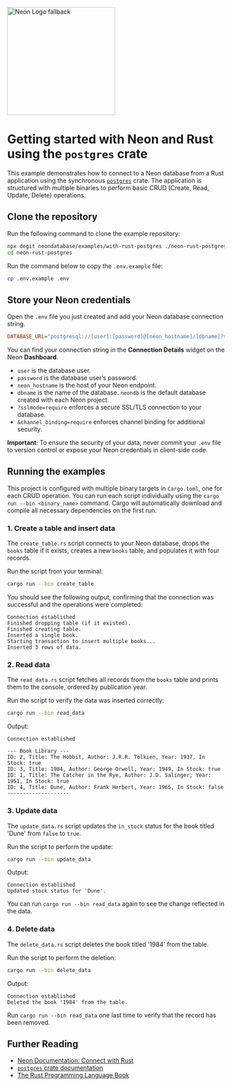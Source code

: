 <picture>
  <source media="(prefers-color-scheme: dark)" srcset="https://neon.com/brand/neon-logo-dark-color.svg">
  <source media="(prefers-color-scheme: light)" srcset="https://neon.com/brand/neon-logo-light-color.svg">
  <img width="250px" alt="Neon Logo fallback" src="https://neon.com/brand/neon-logo-dark-color.svg">
</picture>

# Getting started with Neon and Rust using the `postgres` crate

This example demonstrates how to connect to a Neon database from a Rust application using the synchronous [`postgres`](https://crates.io/crates/postgres) crate. The application is structured with multiple binaries to perform basic CRUD (Create, Read, Update, Delete) operations.

## Clone the repository

Run the following command to clone the example repository:

```bash
npx degit neondatabase/examples/with-rust-postgres ./neon-rust-postgres
cd neon-rust-postgres
```

Run the command below to copy the `.env.example` file:

```bash
cp .env.example .env
```

## Store your Neon credentials

Open the `.env` file you just created and add your Neon database connection string.

```ini
DATABASE_URL="postgresql://[user]:[password]@[neon_hostname]/[dbname]?sslmode=require&channel_binding=require"
```

You can find your connection string in the **Connection Details** widget on the Neon **Dashboard**.

-   `user` is the database user.
-   `password` is the database user’s password.
-   `neon_hostname` is the host of your Neon endpoint.
-   `dbname` is the name of the database. `neondb` is the default database created with each Neon project.
-   `?sslmode=require` enforces a secure SSL/TLS connection to your database.
-   `&channel_binding=require` enforces channel binding for additional security.

**Important**: To ensure the security of your data, never commit your `.env` file to version control or expose your Neon credentials in client-side code.

## Running the examples

This project is configured with multiple binary targets in `Cargo.toml`, one for each CRUD operation. You can run each script individually using the `cargo run --bin <binary_name>` command. Cargo will automatically download and compile all necessary dependencies on the first run.

### 1. Create a table and insert data

The `create_table.rs` script connects to your Neon database, drops the `books` table if it exists, creates a new `books` table, and populates it with four records.

Run the script from your terminal:

```bash
cargo run --bin create_table
```

You should see the following output, confirming that the connection was successful and the operations were completed:

```text
Connection established
Finished dropping table (if it existed).
Finished creating table.
Inserted a single book.
Starting transaction to insert multiple books...
Inserted 3 rows of data.
```

### 2. Read data

The `read_data.rs` script fetches all records from the `books` table and prints them to the console, ordered by publication year.

Run the script to verify the data was inserted correctly:

```bash
cargo run --bin read_data
```

Output:

```text
Connection established

--- Book Library ---
ID: 2, Title: The Hobbit, Author: J.R.R. Tolkien, Year: 1937, In Stock: true
ID: 3, Title: 1984, Author: George Orwell, Year: 1949, In Stock: true
ID: 1, Title: The Catcher in the Rye, Author: J.D. Salinger, Year: 1951, In Stock: true
ID: 4, Title: Dune, Author: Frank Herbert, Year: 1965, In Stock: false
--------------------
```

### 3. Update data

The `update_data.rs` script updates the `in_stock` status for the book titled 'Dune' from `false` to `true`.

Run the script to perform the update:

```bash
cargo run --bin update_data
```

Output:

```text
Connection established
Updated stock status for 'Dune'.
```

You can run `cargo run --bin read_data` again to see the change reflected in the data.

### 4. Delete data

The `delete_data.rs` script deletes the book titled '1984' from the table.

Run the script to perform the deletion:

```bash
cargo run --bin delete_data
```

Output:

```text
Connection established
Deleted the book '1984' from the table.
```

Run `cargo run --bin read_data` one last time to verify that the record has been removed.

## Further Reading

-   [Neon Documentation: Connect with Rust](https://neon.com/docs/guides/rust)
-   [`postgres` crate documentation](https://docs.rs/postgres/latest/postgres/)
-   [The Rust Programming Language Book](https://doc.rust-lang.org/book/)